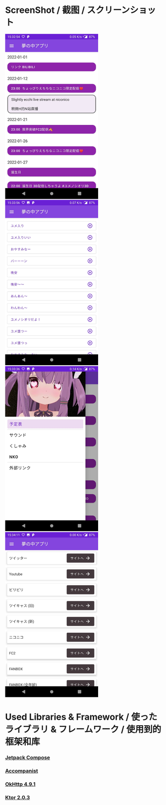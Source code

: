 # ScreenShot / 截图 / スクリーンショット
<p float="left">
  <img src="https://github.com/heongle/yumeno-naka-app/blob/master/preview1.jpg?raw=true" width="300">
  <img src="https://github.com/heongle/yumeno-naka-app/blob/master/preview2.jpg?raw=true" width="300">
  <img src="https://github.com/heongle/yumeno-naka-app/blob/master/preview3.jpg?raw=true" width="300">
  <img src="https://github.com/heongle/yumeno-naka-app/blob/master/preview4.jpg?raw=true" width="300">
</p>


# Used Libraries & Framework / 使ったライブラリ & フレームワーク / 使用到的框架和库
### [Jetpack Compose](https://developer.android.com/jetpack/compose)
### [Accompanist](https://github.com/google/accompanist)
### [OkHttp 4.9.1](https://square.github.io/okhttp/)
### [Ktor 2.0.3](https://ktor.io/)
